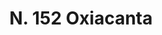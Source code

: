 ---
title: "N. 152 Oxiacanta"
permalink: "/edition/plant152/"
plant-name: "N. 152"
plant-number: "152"
plant-xml: "/assets/xml/plant152.xml"
plant-img1: "/assets/img/plant152_verso.jpg"
plant-img2: "/assets/img/plant152.jpg"
plant-title: "N. 152 Oxiacanta"
plant-taxon-link: ""
plant-taxon-content: ""
layout: single-xml
---
